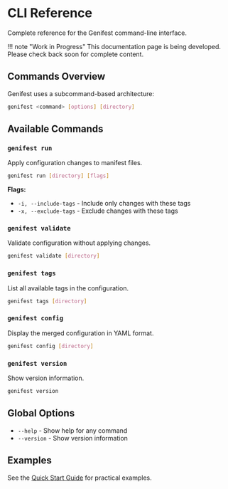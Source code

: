 # CLI Reference

Complete reference for the Genifest command-line interface.

!!! note "Work in Progress"
    This documentation page is being developed. Please check back soon for complete content.

## Commands Overview

Genifest uses a subcommand-based architecture:

```bash
genifest <command> [options] [directory]
```

## Available Commands

### `genifest run`

Apply configuration changes to manifest files.

```bash
genifest run [directory] [flags]
```

**Flags:**

- `-i, --include-tags` - Include only changes with these tags
- `-x, --exclude-tags` - Exclude changes with these tags

### `genifest validate`

Validate configuration without applying changes.

```bash
genifest validate [directory]
```

### `genifest tags`

List all available tags in the configuration.

```bash
genifest tags [directory]
```

### `genifest config`

Display the merged configuration in YAML format.

```bash
genifest config [directory]
```

### `genifest version`

Show version information.

```bash
genifest version
```

## Global Options

- `--help` - Show help for any command
- `--version` - Show version information

## Examples

See the [Quick Start Guide](../getting-started/quickstart.md) for practical examples.